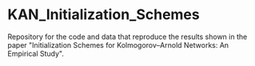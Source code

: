 # KAN_Initialization_Schemes
Repository for the code and data that reproduce the results shown in the paper "Initialization Schemes for Kolmogorov–Arnold Networks: An Empirical Study".
